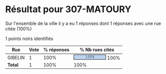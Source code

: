 # Résultat pour 307-MATOURY

Sur l'ensemble de la ville il y a eu 1 réponses dont 1 réponses avec une rue citée (100%)

1 points noirs identifiés

| Rue | Vote | % réponses | % Nb rues cités|
|-----|------|------------|----------------|
| GIBELIN | 1 | 100% | <img src="../../img/bar_100.gif" />&nbsp;100%|
| **Total** | 1 | 100% | 100%|
